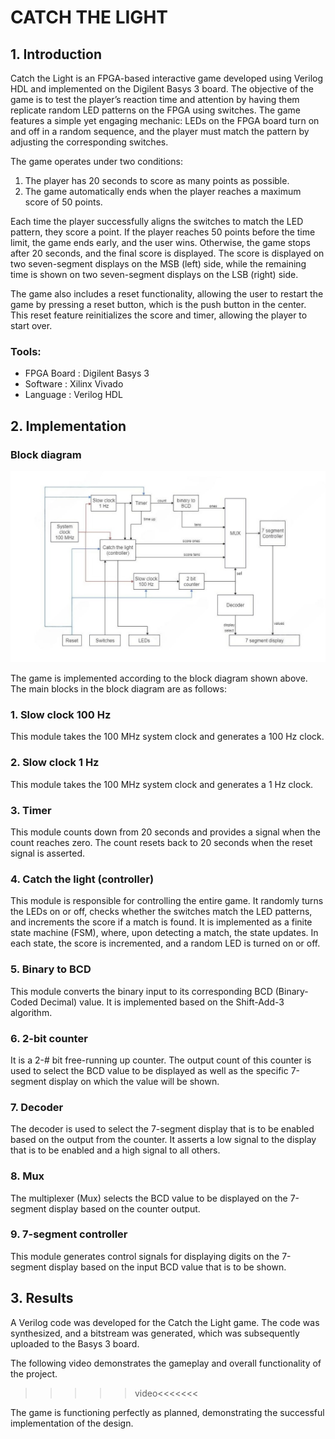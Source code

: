# CATCH THE LIGHT

## 1. Introduction

Catch the Light is an FPGA-based interactive game developed using Verilog HDL and implemented on the Digilent Basys 3 board. The objective of the game is to test the player’s reaction time and attention by having them replicate random LED patterns on the FPGA using switches. The game features a simple yet engaging mechanic: LEDs on the FPGA board turn on and off in a random sequence, and the player must match the pattern by adjusting the corresponding switches.

The game operates under two conditions:

1. The player has 20 seconds to score as many points as possible.
2. The game automatically ends when the player reaches a maximum score of 50 points.

Each time the player successfully aligns the switches to match the LED pattern, they score a point. If the player reaches 50 points before the time limit, the game ends early, and the user wins. Otherwise, the game stops after 20 seconds, and the final score is displayed. The score is displayed on two seven-segment displays on the MSB (left) side, while the remaining time is shown on two seven-segment displays on the LSB (right) side. 

The game also includes a reset functionality, allowing the user to restart the game by pressing a reset button, which is the push button in the center. This reset feature reinitializes the score and timer, allowing the player to start over.

### Tools:

* FPGA Board : Digilent Basys 3
* Software : Xilinx Vivado
* Language : Verilog HDL

## 2. Implementation

### Block diagram

![block diagram](https://github.com/adithyan001/Catch-The-Light/blob/main/catch%20the%20light%20block%20diagram.jpg)

The game is implemented according to the block diagram shown above. The main blocks in the block diagram are as follows:

### 1. Slow clock 100 Hz
This module takes the 100 MHz system clock and generates a 100 Hz clock.

### 2. Slow clock 1 Hz
This module takes the 100 MHz system clock and generates a 1 Hz clock.

### 3. Timer
This module counts down from 20 seconds and provides a signal when the count reaches zero. The count resets back to 20 seconds when the reset signal is asserted.

### 4. Catch the light (controller)
This module is responsible for controlling the entire game. It randomly turns the LEDs on or off, checks whether the switches match the LED patterns, and increments the score if a match is found. It is implemented as a finite state machine (FSM), where, upon detecting a match, the state updates. In each state, the score is incremented, and a random LED is turned on or off.

### 5. Binary to BCD
This module converts the binary input to its corresponding BCD (Binary-Coded Decimal) value. It is implemented based on the Shift-Add-3 algorithm.

### 6. 2-bit counter
It is a 2-# bit free-running up counter. The output count of this counter is used to select the BCD value to be displayed as well as the specific 7-segment display on which the value will be shown.

### 7. Decoder
The decoder is used to select the 7-segment display that is to be enabled based on the output from the counter. It asserts a low signal to the display that is to be enabled and a high signal to all others.

### 8. Mux
The multiplexer (Mux) selects the BCD value to be displayed on the 7-segment display based on the counter output.

### 9. 7-segment controller
This module generates control signals for displaying digits on the 7-segment display based on the input BCD value that is to be shown.

## 3. Results
A Verilog code was developed for the Catch the Light game. The code was synthesized, and a bitstream was generated, which was subsequently uploaded to the Basys 3 board. 

The following video demonstrates the gameplay and overall functionality of the project.

>>>>>video<<<<<<<

The game is functioning perfectly as planned, demonstrating the successful implementation of the design.
